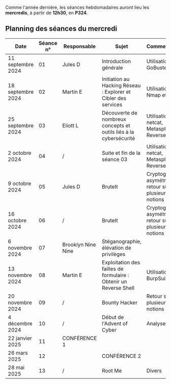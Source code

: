 Comme l'année dernière, les séances hebdomadaires auront lieu les **mercredis**, à partir de **12h30**, en **P324**.

## Planning des séances du mercredi

| Date | Séance n° | Responsable | Sujet | Commentaires
|--|--|--|--|--
| 11 septembre 2024 | 01 | Jules D | Introduction générale | Utilisation de GoBuster  
| 18 septembre 2024 | 02 | Martin E | Initiation au Hacking Réseau : Explorer et Cibler des services |  Utilisation de Nmap et Hydra
| 25 septembre 2024 | 03 | Eliott L | Découverte de nombreux concepts et outils liés à la cybersécurité  | Utilisation de netcat, Metasploit, Reverse shell
| 2 octobre 2024 | 04 | / | Suite et fin de la séance 03 | Utilisation de netcat, Metasploit, Reverse shell  
| 9 octobre 2024 | 05 | Jules D | BruteIt | Cryptographie asymétrique, retour sur plusieurs notions 
| 16 octobre 2024 | 06 | / | BruteIt | Cryptographie asymétrique, retour sur plusieurs notions  
| 6 novembre 2024 | 07 | Brooklyn Nine Nine | Stéganographie, élévation de privilèges 
| 13 novembre 2024 | 08 | Martin E | Exploitation des failles de formulaire : Obtenir un Reverse Shell |  Utilisation de BurpSuite
| 20 novembre 2024 | 09 | / | Bounty Hacker | Retour sur plusieurs notions
| 4 décembre 2024 | 10 | / | Début de l'Advent of Cyber | Analyse de log  
| 22 janvier 2025 | 11 | CONFÉRENCE 1 |  |  
| 26 mars 2025 | 12 |  | CONFÉRENCE 2 |  
| 28 mai 2025 | 13 | / | Root Me |  Divers 


